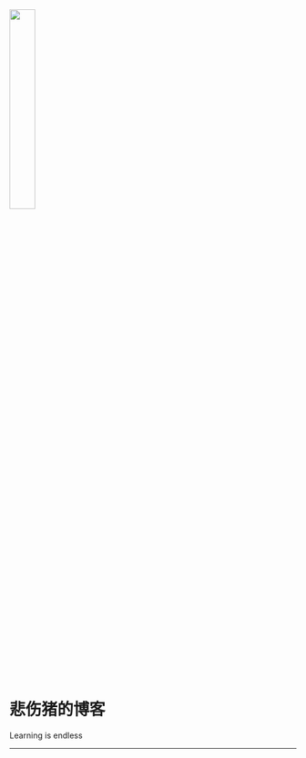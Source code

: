 <!-- ![鸡汤来咯](https://i3.sinaimg.cn/bj/2014/0102/U2062P52DT20140102182319.jpg) -->
<img decoding="async" src="https://i3.sinaimg.cn/bj/2014/0102/U2062P52DT20140102182319.jpg" width="30%">

# 悲伤猪的博客

Learning is endless

---
